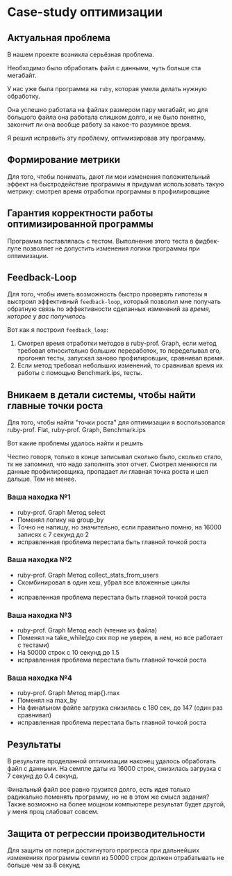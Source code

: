 # Case-study оптимизации

## Актуальная проблема
В нашем проекте возникла серьёзная проблема.

Необходимо было обработать файл с данными, чуть больше ста мегабайт.

У нас уже была программа на `ruby`, которая умела делать нужную обработку.

Она успешно работала на файлах размером пару мегабайт, но для большого файла она работала слишком долго, и не было понятно, закончит ли она вообще работу за какое-то разумное время.

Я решил исправить эту проблему, оптимизировав эту программу.

## Формирование метрики
Для того, чтобы понимать, дают ли мои изменения положительный эффект на быстродействие программы я придумал использовать такую метрику: смотрел время отработки программы в профилировщике

## Гарантия корректности работы оптимизированной программы
Программа поставлялась с тестом. Выполнение этого теста в фидбек-лупе позволяет не допустить изменения логики программы при оптимизации.

## Feedback-Loop
Для того, чтобы иметь возможность быстро проверять гипотезы я выстроил эффективный `feedback-loop`, который позволил мне получать обратную связь по эффективности сделанных изменений за *время, которое у вас получилось*

Вот как я построил `feedback_loop`:
1. Смотрел время отработки методов в ruby-prof. Graph, если метод требовал относительно больших переработок, то переделывал его, прогонял тесты, запускал заново профилировщик, сравнивал время.
2. Если метод требовал небольших изменений, то сравнивал время их работы с помощью Benchmark.ips, тесты.

## Вникаем в детали системы, чтобы найти главные точки роста
Для того, чтобы найти "точки роста" для оптимизации я воспользовался ruby-prof. Flat, ruby-prof. Graph, Benchmark.ips

Вот какие проблемы удалось найти и решить

Честно говоря, только в конце записывал сколько было, сколько стало, тк не запомнил, что надо заполнять этот отчет. Смотрел меняются ли данные профилировщика, пропадает ли главная точка роста и шел дальше. Тем не менее.

### Ваша находка №1
- ruby-prof. Graph Метод select
- Поменял логику на group_by
- Точно не напишу, но значительно, если правильно помню, на 16000 записях с 7 секунд до 2
- исправленная проблема перестала быть главной точкой роста

### Ваша находка №2
- ruby-prof. Graph Метод collect_stats_from_users
- Скомбинировал в один хеш, убрал все вложенные циклы
- 
- исправленная проблема перестала быть главной точкой роста

### Ваша находка №3
- ruby-prof. Graph Метод each (чтение из файла)
- Поменял на take_while(до сих пор не уверен, в нем, но все работает с тестами)
- На 50000 строк с 10 секунд до 1.5
- исправленная проблема перестала быть главной точкой роста

### Ваша находка №4
- ruby-prof. Graph Метод map{}.max
- Поменял на max_by
- На финальном файле загрузка снизилась с 180 сек, до 147 (один раз сравнивал)
- исправленная проблема перестала быть главной точкой роста


## Результаты
В результате проделанной оптимизации наконец удалось обработать файл с данными.
На семпле даты из 16000 строк, снизилась загрузка с 7 секунд до 0.4 секунд.

Финальный файл все равно грузится долго, есть идея только радикально поменять программу, но не в этом же смысл задания? Также возможно на более мощном компьютере результат будет другой, у меня проц слабоват совсем.

## Защита от регрессии производительности
Для защиты от потери достигнутого прогресса при дальнейших изменениях программы семпл из 50000 строк должен отрабатывать не больше чем за 8 секунд

